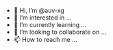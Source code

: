 - 👋 Hi, I’m @auv-xg
- 👀 I’m interested in ...
- 🌱 I’m currently learning ...
- 💞️ I’m looking to collaborate on ...
- 📫 How to reach me ...

<!---
auv-xg/auv-xg is a ✨ special ✨ repository because its `README.md` (this file) appears on your GitHub profile.
You can click the Preview link to take a look at your changes.
--->
